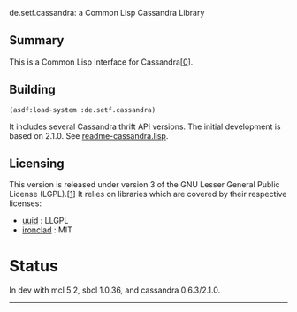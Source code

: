 de.setf.cassandra: a Common Lisp Cassandra Library

Summary
-------

This is a Common Lisp interface for Cassandra[[0]].


Building 
--------

    (asdf:load-system :de.setf.cassandra)

It includes several Cassandra thrift API versions. The initial development is based on 2.1.0.
See [readme-cassandra.lisp](READMES/readme-cassandra.lisp).


Licensing
---------

This version is released under version 3 of the GNU Lesser General Public License (LGPL).[[1]]
It relies on libraries which are covered by their respective licenses:

- [uuid](http://www.dardoria.net/software/uuid.html) : LLGPL
- [ironclad](http://method-combination.net/lisp/ironclad/) : MIT

Status
======

In dev with mcl 5.2, sbcl 1.0.36, and cassandra 0.6.3/2.1.0.

---
 [0]: http://wiki.apache.org/cassandra
 [1]: lgpl.txt